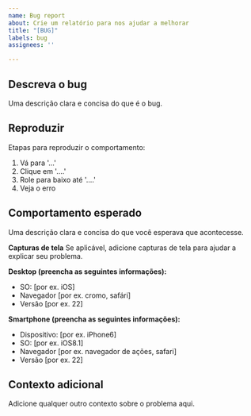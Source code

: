 ```yaml
---
name: Bug report
about: Crie um relatório para nos ajudar a melhorar
title: "[BUG]"
labels: bug
assignees: ''

---
```


## **Descreva o bug**
Uma descrição clara e concisa do que é o bug.

## **Reproduzir**
Etapas para reproduzir o comportamento:
1. Vá para '...'
2. Clique em '....'
3. Role para baixo até '....'
4. Veja o erro

## **Comportamento esperado**
Uma descrição clara e concisa do que você esperava que acontecesse.

**Capturas de tela**
Se aplicável, adicione capturas de tela para ajudar a explicar seu problema.

**Desktop (preencha as seguintes informações):**
  - SO: [por ex. iOS]
  - Navegador [por ex. cromo, safári]
  - Versão [por ex. 22]

**Smartphone (preencha as seguintes informações):**
  - Dispositivo: [por ex. iPhone6]
  - SO: [por ex. iOS8.1]
  - Navegador [por ex. navegador de ações, safari]
  - Versão [por ex. 22]

## **Contexto adicional**
Adicione qualquer outro contexto sobre o problema aqui.
